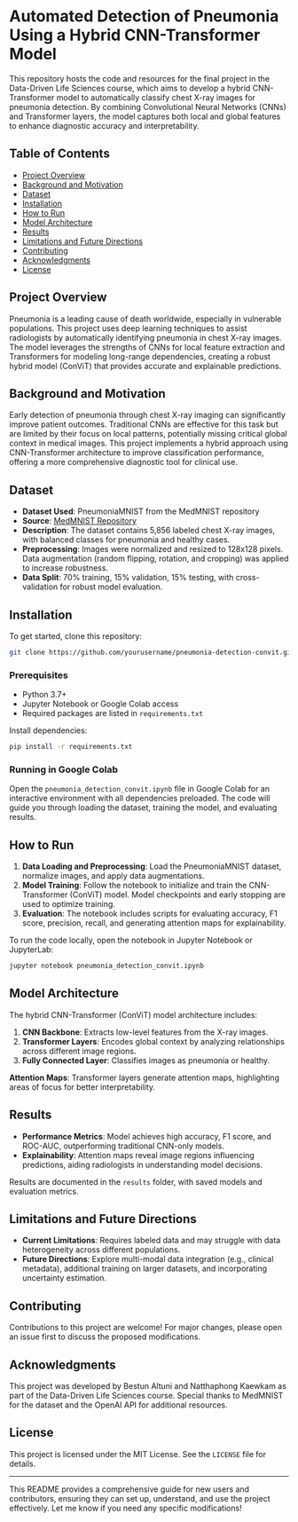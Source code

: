 # Automated Detection of Pneumonia Using a Hybrid CNN-Transformer Model

This repository hosts the code and resources for the final project in the Data-Driven Life Sciences course, which aims to develop a hybrid CNN-Transformer model to automatically classify chest X-ray images for pneumonia detection. By combining Convolutional Neural Networks (CNNs) and Transformer layers, the model captures both local and global features to enhance diagnostic accuracy and interpretability.

## Table of Contents
- [Project Overview](#project-overview)
- [Background and Motivation](#background-and-motivation)
- [Dataset](#dataset)
- [Installation](#installation)
- [How to Run](#how-to-run)
- [Model Architecture](#model-architecture)
- [Results](#results)
- [Limitations and Future Directions](#limitations-and-future-directions)
- [Contributing](#contributing)
- [Acknowledgments](#acknowledgments)
- [License](#license)

## Project Overview
Pneumonia is a leading cause of death worldwide, especially in vulnerable populations. This project uses deep learning techniques to assist radiologists by automatically identifying pneumonia in chest X-ray images. The model leverages the strengths of CNNs for local feature extraction and Transformers for modeling long-range dependencies, creating a robust hybrid model (ConViT) that provides accurate and explainable predictions.

## Background and Motivation
Early detection of pneumonia through chest X-ray imaging can significantly improve patient outcomes. Traditional CNNs are effective for this task but are limited by their focus on local patterns, potentially missing critical global context in medical images. This project implements a hybrid approach using CNN-Transformer architecture to improve classification performance, offering a more comprehensive diagnostic tool for clinical use.

## Dataset
- **Dataset Used**: PneumoniaMNIST from the MedMNIST repository
- **Source**: [MedMNIST Repository](https://github.com/MedMNIST/MedMNIST)
- **Description**: The dataset contains 5,856 labeled chest X-ray images, with balanced classes for pneumonia and healthy cases.
- **Preprocessing**: Images were normalized and resized to 128x128 pixels. Data augmentation (random flipping, rotation, and cropping) was applied to increase robustness.
- **Data Split**: 70% training, 15% validation, 15% testing, with cross-validation for robust model evaluation.

## Installation
To get started, clone this repository:
```bash
git clone https://github.com/yourusername/pneumonia-detection-convit.git
```
### Prerequisites
- Python 3.7+
- Jupyter Notebook or Google Colab access
- Required packages are listed in `requirements.txt`

Install dependencies:
```bash
pip install -r requirements.txt
```

### Running in Google Colab
Open the `pneumonia_detection_convit.ipynb` file in Google Colab for an interactive environment with all dependencies preloaded. The code will guide you through loading the dataset, training the model, and evaluating results.

## How to Run
1. **Data Loading and Preprocessing**: Load the PneumoniaMNIST dataset, normalize images, and apply data augmentations.
2. **Model Training**: Follow the notebook to initialize and train the CNN-Transformer (ConViT) model. Model checkpoints and early stopping are used to optimize training.
3. **Evaluation**: The notebook includes scripts for evaluating accuracy, F1 score, precision, recall, and generating attention maps for explainability.

To run the code locally, open the notebook in Jupyter Notebook or JupyterLab:
```bash
jupyter notebook pneumonia_detection_convit.ipynb
```

## Model Architecture
The hybrid CNN-Transformer (ConViT) model architecture includes:
1. **CNN Backbone**: Extracts low-level features from the X-ray images.
2. **Transformer Layers**: Encodes global context by analyzing relationships across different image regions.
3. **Fully Connected Layer**: Classifies images as pneumonia or healthy.

**Attention Maps**: Transformer layers generate attention maps, highlighting areas of focus for better interpretability.

## Results
- **Performance Metrics**: Model achieves high accuracy, F1 score, and ROC-AUC, outperforming traditional CNN-only models.
- **Explainability**: Attention maps reveal image regions influencing predictions, aiding radiologists in understanding model decisions.

Results are documented in the `results` folder, with saved models and evaluation metrics.

## Limitations and Future Directions
- **Current Limitations**: Requires labeled data and may struggle with data heterogeneity across different populations.
- **Future Directions**: Explore multi-modal data integration (e.g., clinical metadata), additional training on larger datasets, and incorporating uncertainty estimation.

## Contributing
Contributions to this project are welcome! For major changes, please open an issue first to discuss the proposed modifications.

## Acknowledgments
This project was developed by Bestun Altuni and Natthaphong Kaewkam as part of the Data-Driven Life Sciences course. Special thanks to MedMNIST for the dataset and the OpenAI API for additional resources.

## License
This project is licensed under the MIT License. See the `LICENSE` file for details.

---

This README provides a comprehensive guide for new users and contributors, ensuring they can set up, understand, and use the project effectively. Let me know if you need any specific modifications!
